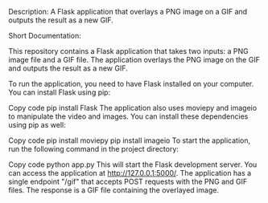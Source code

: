 Description: A Flask application that overlays a PNG image on a GIF and outputs the result as a new GIF.

Short Documentation:

This repository contains a Flask application that takes two inputs: a PNG image file and a GIF file. The application overlays the PNG image on the GIF and outputs the result as a new GIF.

To run the application, you need to have Flask installed on your computer. You can install Flask using pip:

Copy code
pip install Flask
The application also uses moviepy and imageio to manipulate the video and images. You can install these dependencies using pip as well:

Copy code
pip install moviepy
pip install imageio
To start the application, run the following command in the project directory:

Copy code
python app.py
This will start the Flask development server. You can access the application at http://127.0.0.1:5000/. The application has a single endpoint "/gif" that accepts POST requests with the PNG and GIF files. The response is a GIF file containing the overlayed image.
